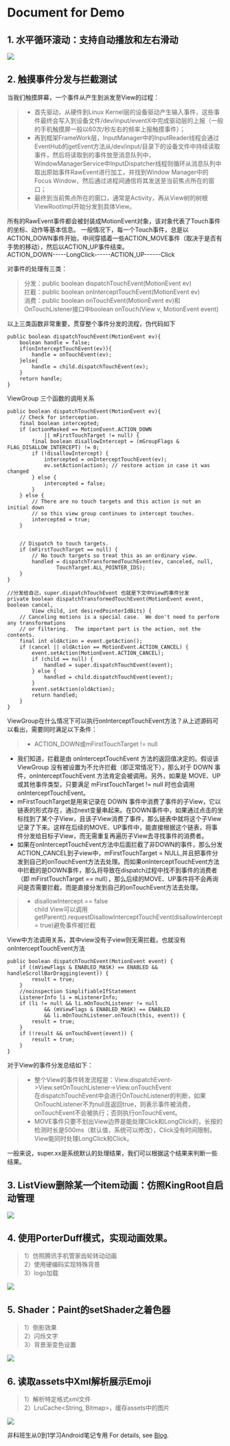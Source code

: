 # Document for Demo  


## 1. 水平循环滚动：支持自动播放和左右滑动

![](/Demo/docs/image/2017-07-30-HorizontnalLoopView.png)

## 2. 触摸事件分发与拦截测试

当我们触摸屏幕，一个事件从产生到派发至View的过程：
>* 首先驱动，从硬件到Linux Kernel层的设备驱动产生输入事件，这些事件最终会写入到设备文件/dev/input/eventX中完成驱动层的上报（一般的手机触摸屏一般以60次/秒左右的频率上报触摸事件）；   
>* 再到框架FrameWork层，InputManager中的InputReader线程会通过EventHub的getEvent方法从/dev/input/目录下的设备文件中持续读取事件，然后将读取到的事件放至消息队列中，WindowManagerService中InputDispatcher线程则循环从消息队列中取出原始事件RawEvent进行加工，并找到Window Manager中的Focus Window，然后通过进程间通信将其发送至当前焦点所在的窗口；
>* 最终到当前焦点所在的窗口，通常是Activity，再从View树的树根ViewRootImpl开始分发到具体View。

所有的RawEvent事件都会被封装成MotionEvent对象，该对象代表了Touch事件的坐标、动作等基本信息。
一般情况下，每一个Touch事件，总是以ACTION_DOWN事件开始，中间穿插着一些ACTION_MOVE事件（取决于是否有手势的移动），然后以ACTION_UP事件结束。  
ACTION_DOWN-----LongClick------ACTION_UP------Click

对事件的处理有三类：
>分发：public boolean dispatchTouchEvent(MotionEvent ev)  
>拦截：public boolean onInterceptTouchEvent(MotionEvent ev)  
>消费：public boolean onTouchEvent(MotionEvent ev)和OnTouchListener接口中boolean onTouch(View v, MotionEvent event)  

以上三类函数非常重要，贯穿整个事件分发的流程，伪代码如下
```
public boolean dispatchTouchEvent(MotionEvent ev){
    boolean handle = false;
    if(onInterceptTouchEvent(ev)){
        handle = onTouchEvent(ev);
    }else{
        handle = child.dispatchTouchEvent(ev);
    }
    return handle;
}
```

ViewGroup 三个函数的调用关系  
```
public boolean dispatchTouchEvent(MotionEvent ev){
   	// Check for interception.
    final boolean intercepted;
    if (actionMasked == MotionEvent.ACTION_DOWN
            || mFirstTouchTarget != null) {
        final boolean disallowIntercept = (mGroupFlags & FLAG_DISALLOW_INTERCEPT) != 0;
        if (!disallowIntercept) {
            intercepted = onInterceptTouchEvent(ev);
            ev.setAction(action); // restore action in case it was changed
        } else {
            intercepted = false;
        }
    } else {
        // There are no touch targets and this action is not an initial down
        // so this view group continues to intercept touches.
        intercepted = true;
    }


   	// Dispatch to touch targets.
    if (mFirstTouchTarget == null) {
        // No touch targets so treat this as an ordinary view.
        handled = dispatchTransformedTouchEvent(ev, canceled, null,
                TouchTarget.ALL_POINTER_IDS);
    } 
}  

//分发给自己，super.dispatchTouchEvent 也就是下文中View的事件分发
private boolean dispatchTransformedTouchEvent(MotionEvent event, boolean cancel,
        View child, int desiredPointerIdBits) {
    // Canceling motions is a special case.  We don't need to perform any transformations
    // or filtering.  The important part is the action, not the contents.
    final int oldAction = event.getAction();
    if (cancel || oldAction == MotionEvent.ACTION_CANCEL) {
        event.setAction(MotionEvent.ACTION_CANCEL);
        if (child == null) {
            handled = super.dispatchTouchEvent(event);
        } else {
            handled = child.dispatchTouchEvent(event);
        }
        event.setAction(oldAction);
        return handled;
    }
}
```  
ViewGroup在什么情况下可以执行onInterceptTouchEvent方法？从上述源码可以看出，需要同时满足以下条件：  
>* ACTION_DOWN或mFirstTouchTarget != null  
 + 我们知道，拦截是由 onInterceptTouchEvent 方法的返回值决定的。假设该 ViewGroup 没有被设置为不允许拦截（即正常情况下），那么对于 DOWN 事件，onInterceptTouchEvent 方法肯定会被调用。另外，如果是 MOVE、UP 或其他事件类型，只要满足 mFirstTouchTarget != null 时也会调用 onInterceptTouchEvent。
 + mFirstTouchTarget是用来记录在 DOWN 事件中消费了事件的子View，它以链表的形式存在，通过next变量串起来。在DOWN事件中，如果通过点击的坐标找到了某个子View，且该子View消费了事件，那么链表中就将这个子View记录了下来。这样在后续的MOVE、UP事件中，能直接根据这个链表，将事件分发给目标子View，而无需重复再遍历子View去寻找事件的消费者。
 + 如果在onInterceptTouchEvent方法中后面拦截了非DOWN的事件，那么分发ACTION_CANCEL到子view中，mFirstTouchTarget = NULL,并且把事件分发到自己的onTouchEvent方法去处理。而如果onInterceptTouchEvent方法中拦截的是DOWN事件，那么将导致在dispatch过程中找不到事件的消费者（即 mFirstTouchTarget == null），那么后续的MOVE、UP事件将不会再询问是否需要拦截，而是直接分发到自己的onTouchEvent方法去处理。
>* disallowIntercept == false  
 child View可以调用getParent().requestDisallowInterceptTouchEvent(disallowIntercept = true)避免事件被拦截


View中方法调用关系，其中view没有子view则无需拦截，也就没有onInterceptTouchEvent方法   
```
public boolean dispatchTouchEvent(MotionEvent event) {
    if ((mViewFlags & ENABLED_MASK) == ENABLED && handleScrollBarDragging(event)) {
        result = true;
    }
    //noinspection SimplifiableIfStatement
    ListenerInfo li = mListenerInfo;
    if (li != null && li.mOnTouchListener != null
            && (mViewFlags & ENABLED_MASK) == ENABLED
            && li.mOnTouchListener.onTouch(this, event)) {
        result = true;
    }
    if (!result && onTouchEvent(event)) {
        result = true;
    }
}
```
对于View的事件分发总结如下：
>* 整个View的事件转发流程是：View.dispatchEvent->View.setOnTouchListener->View.onTouchEvent  
在dispatchTouchEvent中会进行OnTouchListener的判断，如果OnTouchListener不为null且返回true，则表示事件被消费，onTouchEvent不会被执行；否则执行onTouchEvent。 
>* MOVE事件只要不划出View边界是能处理Click和LongClick的，长按的检测时长是500ms（默认值，系统可以修改），Click没有时间限制，View能同时处理LongClick和Click。 


一般来说，super.xx是系统默认的处理结果，我们可以根据这个结果来判断一些结果。

## 3. ListView删除某一个item动画：仿照KingRoot自启动管理

![](/Demo/docs/image/2017-07-30-ListViewDelAnimation.png)

## 4. 使用PorterDuff模式，实现动画效果。 
>1）仿照腾讯手机管家齿轮转动动画  
2）使用硬编码实现特殊背景  
3）logo加载 

![](/Demo/docs/image/2017-07-30-PorterDuff.png)

## 5. Shader：Paint的setShader之着色器
>1）倒影效果  
2）闪烁文字  
3）背景渐变色设置
 
![](/Demo/docs/image/2017-07-30-Shader.png)

## 6. 读取assets中Xml解析展示Emoji
>1）解析特定格式xml文件  
2）LruCache<String, Bitmap>，缓存assets中的图片

![](/Demo/docs/image/2017-07-30-XmlEmojiParse.png)





















非科班生从0到1学习Android笔记专用 
For details, see [Blog](https://genzzhang.github.io/).